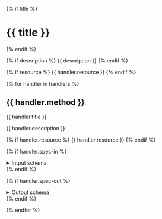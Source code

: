
{% if title %}
# {{ title }}
{% endif %}

{% if description %}
{{ description }}
{% endif %}

{% if resource %}
{{ handler.resource }}
{% endif %}

{% for handler in handlers %}

## {{ handler.method }}

{{ handler.title }}

{{ handler.description }}

{% if handler.resource %}
{{ handler.resource }}
{% endif %}

{% if handler.spec-in %}
<details>
<summary>Intput schema</summary>

~~~json
{{ handler.spec-in|json-pretty|safe }}
~~~

</details>
{% endif %}

{% if handler.spec-out %}
<details>
<summary>Output schema</summary>

~~~json
{{ handler.spec-out|json-pretty|safe }}
~~~

</details>
{% endif %}

{% endfor %}

